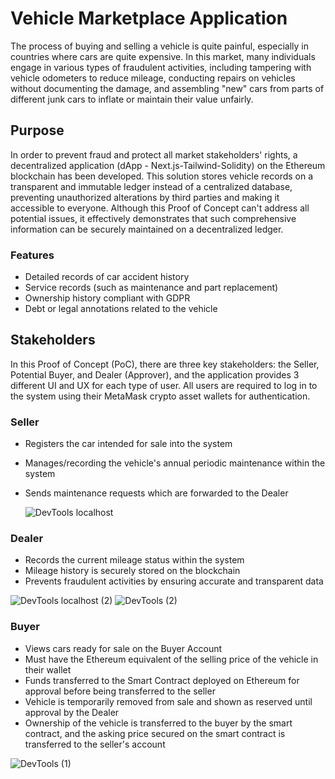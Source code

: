 # Vehicle Marketplace Application

The process of buying and selling a vehicle is quite painful, especially in countries where cars are quite expensive. In this market, many individuals engage in various types of fraudulent activities, including tampering with vehicle odometers to reduce mileage, conducting repairs on vehicles without documenting the damage, and assembling "new" cars from parts of different junk cars to inflate or maintain their value unfairly.

## Purpose

In order to prevent fraud and protect all market stakeholders' rights, a decentralized application (dApp - Next.js-Tailwind-Solidity) on the Ethereum blockchain has been developed. This solution stores vehicle records on a transparent and immutable ledger instead of a centralized database, preventing unauthorized alterations by third parties and making it accessible to everyone. Although this Proof of Concept can't address all potential issues, it effectively demonstrates that such comprehensive information can be securely maintained on a decentralized ledger.

### Features

- Detailed records of car accident history
- Service records (such as maintenance and part replacement)
- Ownership history compliant with GDPR
- Debt or legal annotations related to the vehicle

## Stakeholders

In this Proof of Concept (PoC), there are three key stakeholders: the Seller, Potential Buyer, and Dealer (Approver), and the application provides 3 different UI and UX for each type of user. All users are required to log in to the system using their MetaMask crypto asset wallets for authentication.

### Seller

- Registers the car intended for sale into the system
- Manages/recording the vehicle's annual periodic maintenance within the system
- Sends maintenance requests which are forwarded to the Dealer

  ![DevTools localhost](https://github.com/harungokcegoz/Car-Dealer-on-Blockchain/assets/94520965/f90c6435-ac34-4d04-af21-43dd37735586)


### Dealer

- Records the current mileage status within the system
- Mileage history is securely stored on the blockchain
- Prevents fraudulent activities by ensuring accurate and transparent data
  
![DevTools localhost (2)](https://github.com/harungokcegoz/Car-Dealer-on-Blockchain/assets/94520965/99aad585-7ad7-49b6-80d2-4497a5874132)
![DevTools (2)](https://github.com/harungokcegoz/Car-Dealer-on-Blockchain/assets/94520965/74793c3a-2c0d-46dc-8f56-cfd4b6e3d73a)

  

### Buyer

- Views cars ready for sale on the Buyer Account
- Must have the Ethereum equivalent of the selling price of the vehicle in their wallet
- Funds transferred to the Smart Contract deployed on Ethereum for approval before being transferred to the seller
- Vehicle is temporarily removed from sale and shown as reserved until approval by the Dealer
- Ownership of the vehicle is transferred to the buyer by the smart contract, and the asking price secured on the smart contract is transferred to the seller's account

![DevTools (1)](https://github.com/harungokcegoz/Car-Dealer-on-Blockchain/assets/94520965/5ca851e2-af71-48b0-86b7-316ccb13b7ad)
